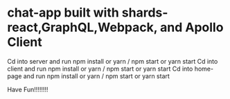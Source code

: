 # chat-app built with shards-react,GraphQL,Webpack, and Apollo Client

Cd into server and run npm install or yarn / npm start or yarn start
Cd into client and run npm install or yarn / npm start or yarn start
Cd into home-page and run npm install or yarn / npm start or yarn start

Have Fun!!!!!!!!
